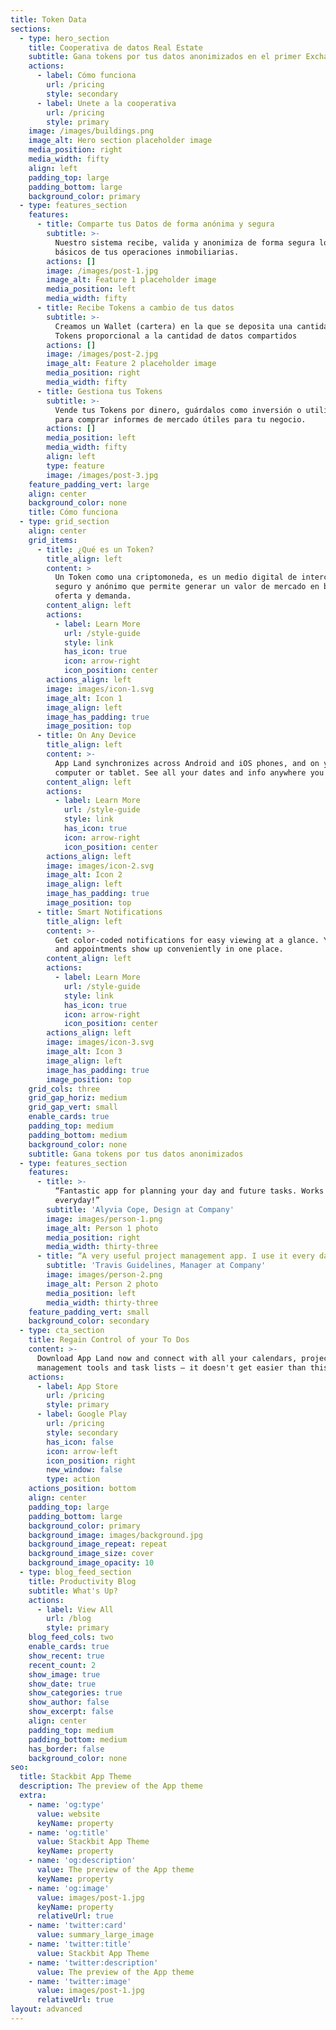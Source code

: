 ```yaml
---
title: Token Data
sections:
  - type: hero_section
    title: Cooperativa de datos Real Estate
    subtitle: Gana tokens por tus datos anonimizados en el primer Exchange Inmobiliario.
    actions:
      - label: Cómo funciona
        url: /pricing
        style: secondary
      - label: Unete a la cooperativa
        url: /pricing
        style: primary
    image: /images/buildings.png
    image_alt: Hero section placeholder image
    media_position: right
    media_width: fifty
    align: left
    padding_top: large
    padding_bottom: large
    background_color: primary
  - type: features_section
    features:
      - title: Comparte tus Datos de forma anónima y segura
        subtitle: >-
          Nuestro sistema recibe, valida y anonimiza de forma segura los datos
          básicos de tus operaciones inmobiliarias.
        actions: []
        image: /images/post-1.jpg
        image_alt: Feature 1 placeholder image
        media_position: left
        media_width: fifty
      - title: Recibe Tokens a cambio de tus datos
        subtitle: >-
          Creamos un Wallet (cartera) en la que se deposita una cantidad de
          Tokens proporcional a la cantidad de datos compartidos
        actions: []
        image: /images/post-2.jpg
        image_alt: Feature 2 placeholder image
        media_position: right
        media_width: fifty
      - title: Gestiona tus Tokens
        subtitle: >-
          Vende tus Tokens por dinero, guárdalos como inversión o utilízalos
          para comprar informes de mercado útiles para tu negocio.
        actions: []
        media_position: left
        media_width: fifty
        align: left
        type: feature
        image: /images/post-3.jpg
    feature_padding_vert: large
    align: center
    background_color: none
    title: Cómo funciona
  - type: grid_section
    align: center
    grid_items:
      - title: ¿Qué es un Token?
        title_align: left
        content: >
          Un Token como una criptomoneda, es un medio digital de intercambio
          seguro y anónimo que permite generar un valor de mercado en base a su
          oferta y demanda.
        content_align: left
        actions:
          - label: Learn More
            url: /style-guide
            style: link
            has_icon: true
            icon: arrow-right
            icon_position: center
        actions_align: left
        image: images/icon-1.svg
        image_alt: Icon 1
        image_align: left
        image_has_padding: true
        image_position: top
      - title: On Any Device
        title_align: left
        content: >-
          App Land synchronizes across Android and iOS phones, and on your
          computer or tablet. See all your dates and info anywhere you are.
        content_align: left
        actions:
          - label: Learn More
            url: /style-guide
            style: link
            has_icon: true
            icon: arrow-right
            icon_position: center
        actions_align: left
        image: images/icon-2.svg
        image_alt: Icon 2
        image_align: left
        image_has_padding: true
        image_position: top
      - title: Smart Notifications
        title_align: left
        content: >-
          Get color-coded notifications for easy viewing at a glance. Your tasks
          and appointments show up conveniently in one place.
        content_align: left
        actions:
          - label: Learn More
            url: /style-guide
            style: link
            has_icon: true
            icon: arrow-right
            icon_position: center
        actions_align: left
        image: images/icon-3.svg
        image_alt: Icon 3
        image_align: left
        image_has_padding: true
        image_position: top
    grid_cols: three
    grid_gap_horiz: medium
    grid_gap_vert: small
    enable_cards: true
    padding_top: medium
    padding_bottom: medium
    background_color: none
    subtitle: Gana tokens por tus datos anonimizados
  - type: features_section
    features:
      - title: >-
          “Fantastic app for planning your day and future tasks. Works perfectly
          everyday!”
        subtitle: 'Alyvia Cope, Design at Company'
        image: images/person-1.png
        image_alt: Person 1 photo
        media_position: right
        media_width: thirty-three
      - title: “A very useful project management app. I use it every day.”
        subtitle: 'Travis Guidelines, Manager at Company'
        image: images/person-2.png
        image_alt: Person 2 photo
        media_position: left
        media_width: thirty-three
    feature_padding_vert: small
    background_color: secondary
  - type: cta_section
    title: Regain Control of your To Dos
    content: >-
      Download App Land now and connect with all your calendars, project
      management tools and task lists — it doesn't get easier than this!
    actions:
      - label: App Store
        url: /pricing
        style: primary
      - label: Google Play
        url: /pricing
        style: secondary
        has_icon: false
        icon: arrow-left
        icon_position: right
        new_window: false
        type: action
    actions_position: bottom
    align: center
    padding_top: large
    padding_bottom: large
    background_color: primary
    background_image: images/background.jpg
    background_image_repeat: repeat
    background_image_size: cover
    background_image_opacity: 10
  - type: blog_feed_section
    title: Productivity Blog
    subtitle: What's Up?
    actions:
      - label: View All
        url: /blog
        style: primary
    blog_feed_cols: two
    enable_cards: true
    show_recent: true
    recent_count: 2
    show_image: true
    show_date: true
    show_categories: true
    show_author: false
    show_excerpt: false
    align: center
    padding_top: medium
    padding_bottom: medium
    has_border: false
    background_color: none
seo:
  title: Stackbit App Theme
  description: The preview of the App theme
  extra:
    - name: 'og:type'
      value: website
      keyName: property
    - name: 'og:title'
      value: Stackbit App Theme
      keyName: property
    - name: 'og:description'
      value: The preview of the App theme
      keyName: property
    - name: 'og:image'
      value: images/post-1.jpg
      keyName: property
      relativeUrl: true
    - name: 'twitter:card'
      value: summary_large_image
    - name: 'twitter:title'
      value: Stackbit App Theme
    - name: 'twitter:description'
      value: The preview of the App theme
    - name: 'twitter:image'
      value: images/post-1.jpg
      relativeUrl: true
layout: advanced
---
```

